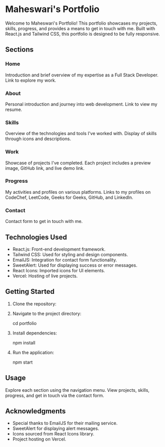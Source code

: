 # Maheswari's Portfolio

Welcome to Maheswari's Portfolio! This portfolio showcases my projects, skills, progress, and provides a means to get in touch with me. Built with React.js and Tailwind CSS, this portfolio is designed to be fully responsive.

## Sections

### Home

Introduction and brief overview of my expertise as a Full Stack Developer.
Link to explore my work.

### About

Personal introduction and journey into web development.
Link to view my resume.

### Skills

Overview of the technologies and tools I've worked with.
Display of skills through icons and descriptions.

### Work

Showcase of projects I've completed.
Each project includes a preview image, GitHub link, and live demo link.

### Progress

My activities and profiles on various platforms.
Links to my profiles on CodeChef, LeetCode, Geeks for Geeks, GitHub, and LinkedIn.

### Contact
Contact form to get in touch with me.

## Technologies Used

- React.js: Front-end development framework.
- Tailwind CSS: Used for styling and design components.
- EmailJS: Integration for contact form functionality.
- SweetAlert: Used for displaying success or error messages.
- React Icons: Imported icons for UI elements.
- Vercel: Hosting of live projects.

## Getting Started

1. Clone the repository:
   


2. Navigate to the project directory:

   cd portfolio

3. Install dependencies:

   npm install

4. Run the application:

   npm start

## Usage

Explore each section using the navigation menu.
View projects, skills, progress, and get in touch via the contact form.

## Acknowledgments

- Special thanks to EmailJS for their mailing service.
- SweetAlert for displaying alert messages.
- Icons sourced from React Icons library.
- Project hosting on Vercel.
